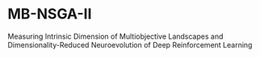 # MB-NSGA-II

Measuring Intrinsic Dimension of Multiobjective Landscapes and Dimensionality-Reduced Neuroevolution of Deep Reinforcement Learning
